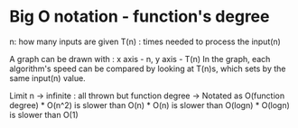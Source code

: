 # Big O notation - function's degree

n: how many inputs are given
T(n) : times needed to process the input(n)

A graph can be drawn with : x axis - n, y axis - T(n)
In the graph, each algorithm's speed can be compared by looking at T(n)s, 
which sets by the same input(n) value.

Limit n -> infinite : all thrown but function degree -> Notated as O(function degree)
    * O(n^2) is slower than O(n)
    * O(n) is slower than O(logn)
    * O(logn) is slower than O(1)
